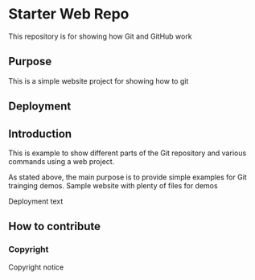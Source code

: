 # Starter Web Repo

This repository is for showing how Git and GitHub work

## Purpose
This is a simple website project for showing how to git
## Deployment

## Introduction
This is example to show different parts of the Git repository and various commands using a web project.

As stated above, the main purpose is to provide simple examples for Git trainging demos.
Sample website with plenty of files for demos

Deployment text 
## How to contribute

### Copyright

Copyright notice